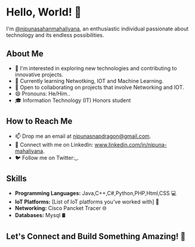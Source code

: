 # Hello, World! 👋

I'm [@nipunasahanmahaliyana](https://github.com/nipunasahanmahaliyana), an enthusiastic individual passionate about technology and its endless possibilities.

## About Me

- 👀 I'm interested in exploring new technologies and contributing to innovative projects.
- 🌱 Currently learning Netwotking, IOT and Machine Learning.
- 💞️ Open to collaborating on projects that involve Networking and IOT.
- 😄 Pronouns: He/Him..
- 🎓 Information Technology (IT) Honors student


## How to Reach Me

- 📫 Drop me an email at nipunasnapdragon@gmail.com.
- 🔗 Connect with me on LinkedIn: www.linkedin.com/in/nipuna-mahaliyana.
- 🐦 Follow me on Twitter:_.

## Skills

- **Programming Languages:** Java,C++,C#,Python,PHP,Html,CSS 💻
- **IoT Platforms:** [List of IoT platforms you've worked with] 🤖
- **Networking:** Cisco Pancket Tracer 🌐
- **Databases:** Mysql 🛢️


## Let's Connect and Build Something Amazing! 🚀


